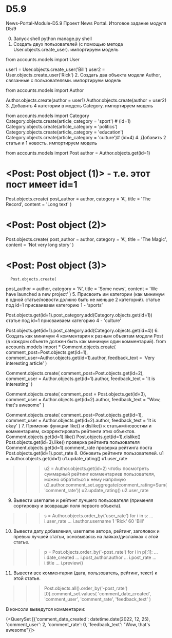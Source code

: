 # D5.9
News-Portal-Module-D5.9
Проект News Portal. Итоговое задание модуля D5/9

0. Запуск shell
python manage.py shell
1. Создать двух пользователей (с помощью метода User.objects.create_user).
импортируем модель

from accounts.models import User

user1 = User.objects.create_user('Bill')
user2 = User.objects.create_user('Rick')
2. Создать два объекта модели Author, связанные с пользователями.
импортируем модель

from accounts.models import Author

Author.objects.create(author = user1)
Author.objects.create(author = user2)
3. Добавить 4 категории в модель Category.
импортируем модель

from accounts.models import Category
Category.objects.create(article_category = 'sport') # (id=1)
Category.objects.create(article_category = 'politics')
Category.objects.create(article_category = 'education')
Category.objects.create(article_category = 'culture')# (id=4)
4. Добавить 2 статьи и 1 новость.
импортируем модель

from accounts.models import Post
author = Author.objects.get(id=1)

# <Post: Post object (1)> - т.е. этот пост имеет id=1
Post.objects.create(
post_author = author, 
category = 'A', 
title = 'The Record', 
content = 'Long text'
)

# <Post: Post object (2)>
Post.objects.create(
post_author = author, 
category = 'A', 
title = 'The Magic', 
content = 'Not very long story'
)

# <Post: Post object (3)>
      Post.objects.create(
post_author = author, 
category = 'N', 
title = 'Some news', 
content = 'We have launched a new project'
)
5. Присвоить им категории (как минимум в одной статье/новости должно быть не меньше 2 категорий).
статье под id=1 присваиваем категорию 1 - ‘sports’

Post.objects.get(id=1).post_category.add(Category.objects.get(id=1))
статье под id=1 присваиваем категорию 4 - 'culture'

Post.objects.get(id=1).post_category.add(Category.objects.get(id=4))
6. Создать как минимум 4 комментария к разным объектам модели Post (в каждом объекте должен быть как минимум один комментарий).
from accounts.models import *
Comment.objects.create(
                      comment_post=Post.objects.get(id=1),
                      comment_user=Author.objects.get(id=1).author, 
                      feedback_text = 'Very interesting article'
                      )

Comment.objects.create(
                      comment_post=Post.objects.get(id=2), 
                      comment_user = Author.objects.get(id=1).author,
                      feedback_text = 'It is interesting'
                      )

Comment.objects.create(
                      comment_post = Post.objects.get(id=3), 
                      comment_user = Author.objects.get(id=2).author, feedback_text = "Wow, that's awesome"
                      )

Comment.objects.create(
                      comment_post=Post.objects.get(id=1), 
                      comment_user = Author.objects.get(id=2).author, feedback_text = 'It is okay'
                      )
7. Применяя функции like() и dislike() к статьям/новостям и комментариям, скорректировать рейтинги этих объектов.
Comment.objects.get(id=1).like()
Post.objects.get(id=1).dislike()
Post.objects.get(id=3).like()
проверка рейтинга пользователя
Comment.objects.get(id=1).comment_rate
проверка рейтинга поста
Post.objects.get(id=1).post_rate
8. Обновить рейтинги пользователей.
u1 = Author.objects.get(id=1)
u1.update_rating()
u1.user_rate

>>> u2 = Author.objects.get(id=2)
чтобы посмотреть суммарный рейтинг комментариев пользователя, можно обратиться к нему напрямую
>>> u2.author.comment_set.aggregate(comment_rating=Sum('comment_rate'))
>>> u2.update_rating()
>>> u2.user_rate
9. Вывести username и рейтинг лучшего пользователя (применяя сортировку и возвращая поля первого объекта).
>>> s = Author.objects.order_by('user_rate')
>>> for i in s:
...     i.user_rate
...     i.author.username
1
'Rick'
60
'Bill'
10. Вывести дату добавления, username автора, рейтинг, заголовок и превью лучшей статьи, основываясь на лайках/дислайках к этой статье.
>>> p = Post.objects.order_by('-post_rate')
for i in p[:1]:
...     i.date_created
...     i.post_author.author
...     i.post_rate
...     i.title
...     i.preview()
11. Вывести все комментарии (дата, пользователь, рейтинг, текст) к этой статье.
>>> Post.objects.all().order_by('-post_rate')[0].comment_set.values(
'comment_date_created', 
'comment_user', 
'comment_rate', 'feedback_text'
)

В консоли выведутся комментарии:

{<QuerySet [{'comment_date_created': datetime.date(2022, 12, 25), 'comment_user': 2, 'comment_rate': 0, 'feedback_text': "Wow, that's awesome"}]>
>>> 


